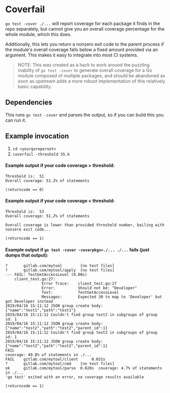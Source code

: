 # Coverfail

`go test -cover ./...` will report coverage for each package it finds in the repo separately,
but cannot give you an overall coverage percentage for the whole module, which this does.

Additionally, this lets you return a nonzero exit code to the parent process if the module's overall coverage falls
below a fixed amount provided via an argument. This makes it easy to integrate into most CI systems.

> NOTE: This was created as a hack to work around the puzzling inability of `go test -cover` to generate overall coverage for a Go module composed of multiple packages, and should be abandoned as soon as upstream adds a more robust implementation of this relatively basic capability.

## Dependencies
This runs `go test -cover` and parses the output, so if you can build this
you can run it.

## Example invocation
1. `cd <yourgoreporoot>`
2. `coverfail -threshold 55.6`

#### Example output if your code coverage > threshold:
```
Threshold is:  51
Overall coverage: 51.2% of statements    

(returncode == 0)
```                                                                                                                                                                       

#### Example output if your code coverage < threshold:
```
Threshold is:  53
Overall coverage: 51.2% of statements  

Overall coverage is lower than provided threshold number, bailing with nonzero exit code...

(returncode == 1)
```


#### Example output if `go test -cover -coverpkgs=./... ./...` fails (just dumps that output):
```
?       gitlab.com/mytool        [no test files]
?       gitlab.com/mytool/apply  [no test files]
--- FAIL: TestGetAccessLevel (0.00s)
    client_test.go:27:
                Error Trace:    client_test.go:27
                Error:          Should not be: "Developer"
                Test:           TestGetAccessLevel
                Messages:       Expected 30 to map to 'Developer' but got Developer instead
2019/04/16 15:11:12 JSON group create body: {"name":"test1","path":"test1"}
2019/04/16 15:11:12 Couldn't find group test2 in subgroups of group id: 1
2019/04/16 15:11:12 JSON group create body: {"name":"test2","path":"test2","parent_id":1}
2019/04/16 15:11:12 Couldn't find group test2 in subgroups of group id: 1
2019/04/16 15:11:12 JSON group create body: {"name":"test2","path":"test2","parent_id":1}
FAIL
coverage: 49.8% of statements in ./...
FAIL    gitlab.com/mytool/client      0.031s
?       gitlab.com/mytool/cmd    [no test files]
ok      gitlab.com/mytool/parse  0.028s  coverage: 4.7% of statements in ./...
'go test' exited with an error, no coverage results available

(returncode == 1)
```
